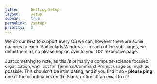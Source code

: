 ```yaml
---
title:      Getting Setup
layout:     setup
subnav:     true
permalink:  /setup/
priority:   2
---
```


We do our best to support every OS we can, however there are some nuances to each.
Particularly Windows – in each of the sub-pages, we detail them all, so please hop 
on over to your OS' respective page.

Just something to note, as this **_is_** primarily a computer-science focused 
organization, we'll opt for Terminal/Command Prompt usage as much as possible.
This shouldn't be intimidating, and if you find it so – **please ping** one of the 
coordinators on the Slack, or fire off an email to us!